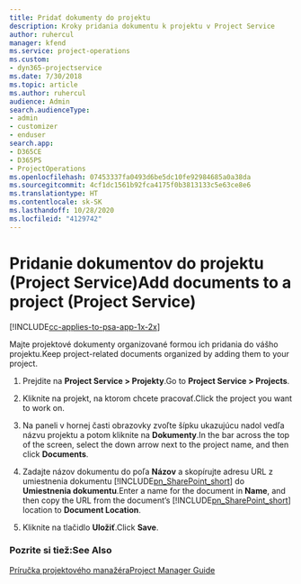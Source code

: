 ```yaml
---
title: Pridať dokumenty do projektu
description: Kroky pridania dokumentu k projektu v Project Service
author: ruhercul
manager: kfend
ms.service: project-operations
ms.custom:
- dyn365-projectservice
ms.date: 7/30/2018
ms.topic: article
ms.author: ruhercul
audience: Admin
search.audienceType:
- admin
- customizer
- enduser
search.app:
- D365CE
- D365PS
- ProjectOperations
ms.openlocfilehash: 07453337fa0493d6be5dc10fe92984685a0a38da
ms.sourcegitcommit: 4cf1dc1561b92fca4175f0b3813133c5e63ce8e6
ms.translationtype: HT
ms.contentlocale: sk-SK
ms.lasthandoff: 10/28/2020
ms.locfileid: "4129742"
---
```

# <a name="add-documents-to-a-project-project-service"></a><span data-ttu-id="b5ebf-103">Pridanie dokumentov do projektu (Project Service)</span><span class="sxs-lookup"><span data-stu-id="b5ebf-103">Add documents to a project (Project Service)</span></span>

[!INCLUDE[cc-applies-to-psa-app-1x-2x](../includes/cc-applies-to-psa-app-1x-2x.md)]

<span data-ttu-id="b5ebf-104">Majte projektové dokumenty organizované formou ich pridania do vášho projektu.</span><span class="sxs-lookup"><span data-stu-id="b5ebf-104">Keep project-related documents organized by adding them to your project.</span></span>  
  
1. <span data-ttu-id="b5ebf-105">Prejdite na **Project Service > Projekty**.</span><span class="sxs-lookup"><span data-stu-id="b5ebf-105">Go to **Project Service > Projects**.</span></span>  
  
2. <span data-ttu-id="b5ebf-106">Kliknite na projekt, na ktorom chcete pracovať.</span><span class="sxs-lookup"><span data-stu-id="b5ebf-106">Click the project you want to work on.</span></span>  
  
3. <span data-ttu-id="b5ebf-107">Na paneli v hornej časti obrazovky zvoľte šípku ukazujúcu nadol vedľa názvu projektu a potom kliknite na **Dokumenty**.</span><span class="sxs-lookup"><span data-stu-id="b5ebf-107">In the bar across the top of the screen, select the down arrow next to the project name, and then click **Documents**.</span></span>  
  
4. <span data-ttu-id="b5ebf-108">Zadajte názov dokumentu do poľa **Názov** a skopírujte adresu URL z umiestnenia dokumentu [!INCLUDE[pn_SharePoint_short](../includes/pn-sharepoint-short.md)] do **Umiestnenia dokumentu**.</span><span class="sxs-lookup"><span data-stu-id="b5ebf-108">Enter a name for the document in **Name**,  and then copy the URL from the document’s [!INCLUDE[pn_SharePoint_short](../includes/pn-sharepoint-short.md)] location to **Document Location**.</span></span>  
  
5. <span data-ttu-id="b5ebf-109">Kliknite na tlačidlo **Uložiť**.</span><span class="sxs-lookup"><span data-stu-id="b5ebf-109">Click **Save**.</span></span>  
  
### <a name="see-also"></a><span data-ttu-id="b5ebf-110">Pozrite si tiež:</span><span class="sxs-lookup"><span data-stu-id="b5ebf-110">See Also</span></span>  
 [<span data-ttu-id="b5ebf-111">Príručka projektového manažéra</span><span class="sxs-lookup"><span data-stu-id="b5ebf-111">Project Manager Guide</span></span>](../psa/project-manager-guide.md)
